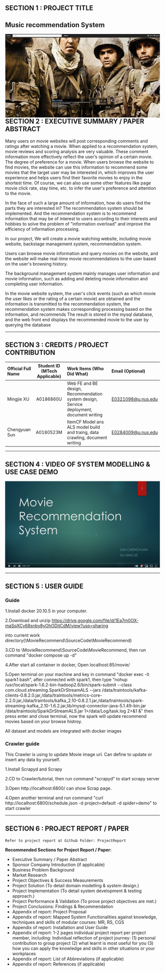## SECTION 1 : PROJECT TITLE
## Music recommendation System
<img src="Miscellaneous/homepage.png"
     style="float: left; margin-right: 0px;" />

---

## SECTION 2 : EXECUTIVE SUMMARY / PAPER ABSTRACT


Many users on movie websites will post corresponding comments and ratings after watching a movie. When applied to a recommendation system, movie reviews and scoring analysis are very valuable. These comment information more effectively reflect the user’s opinion of a certain movie. The degree of preference for a movie. When users browse the website to find movies, the website can use this information to recommend some movies that the target user may be interested in, which improves the user experience and helps users find their favorite movies to enjoy in the shortest time. Of course, we can also use some other features like page movie click rate, stay time, etc. to infer the user's preference and attention to the movie.

In the face of such a large amount of information, how do users find the parts they are interested in? The recommendation system should be implemented. And the recommendation system is to recommend information that may be of interest to users according to their interests and hobbies to solve the problem of "information overload" and improve the efficiency of information processing.

In our project, We will create a movie watching website, including movie website, backstage management system, recommendation system.

Users can browse movie information and query movies on the website, and the website will make real-time movie recommendations to the user based on the user's browsing history.

The background management system mainly manages user information and movie information, such as adding and deleting movie information and completing user information.

In the movie website system, the user's click events (such as which movie the user likes or the rating of a certain movie) are obtained and the information is transmitted to the recommendation system, the recommendation system makes corresponding processing based on the information, and recommends The result is stored in the mysql database, and the web front end displays the recommended movie to the user by querying the database

---

## SECTION 3 : CREDITS / PROJECT CONTRIBUTION

| Official Full Name  | Student ID (MTech Applicable)  | Work Items (Who Did What) | Email (Optional) |
| :------------ |:---------------:| :-----| :-----|
| Mingjie XU | A0186860U | Web FE and BE design, Recommendation system design, Service deployment, document writing| E0321098@u.nus.edu |
| Chengyuan Sun | A0180523M | ItemCF Model ans ALS model build and traing, data crawling, document writing| E0284009@u.nus.edu |

---

## SECTION 4 : VIDEO OF SYSTEM MODELLING & USE CASE DEMO

[![Movie Recommendation System](Miscellaneous/youtube.png)](https://www.youtube.com/watch?v=80SMn2rojig)

---

## SECTION 5 : USER GUIDE

### Guide

1.Install docker 20.10.5 in your computer.

2.Download and unzip https://drive.google.com/file/d/1Ea7m0OX-maSqXCy68snby8yOhODitCdM/view?usp=sharing

[dockerMovieRec.zip]: https://drive.google.com/file/d/1Ea7m0OX-maSqXCy68snby8yOhODitCdM/view?usp=sharing



 into current work directory(\MovieRecommend\SourceCode\MovieRecommend)

3.CD to \MovieRecommend\SourceCode\MovieRecommend, then run command "docker compose up -d"

4.After start all container in docker, Open localhost:85/movie/

5.Open terminal on your machine and key in command "docker exec -it spark1 bash", after connected with spark1, 
then type "nohup /usr/local/spark-1.6.2-bin-hadoop2.6/bin/spark-submit --class com.cloud.streaming.SparkDrStreamALS --jars /data/traintools/kafka-clients-0.8.2.0.jar,/data/traintools/metrics-core-2.2.0.jar,/data/traintools/kafka_2.10-0.8.2.1.jar,/data/traintools/spark-streaming-kafka_2.10-1.6.2.jar,lib/mysql-connector-java-5.1.49-bin.jar /data/traintools/SparkDrStreamALS.jar 1>/data/Log/task.log 2>&1 &"
then press enter and close terminal, now the spark will update recommend movies based on your browse histroy.

All dataset and models are integrated with docker images







### Crawler guide

This Crawler is using to update Movie image url. Can define to update or insert any data by yourself.

1.Install Scrapyd and Scrapy 

2.CD to Crawler/tutorial, then run command "scrapyd" to start scrapy server

3.Open http://localhost:6800/ can show Scrap page.

4.Open another terminal and run command "curl http://localhost:6800/schedule.json -d project=default -d spider=demo" to start crawler





---
## SECTION 6 : PROJECT REPORT / PAPER

`Refer to project report at Github Folder: ProjectReport`

**Recommended Sections for Project Report / Paper:**
- Executive Summary / Paper Abstract
- Sponsor Company Introduction (if applicable)
- Business Problem Background
- Market Research
- Project Objectives & Success Measurements
- Project Solution (To detail domain modelling & system design.)
- Project Implementation (To detail system development & testing approach.)
- Project Performance & Validation (To prove project objectives are met.)
- Project Conclusions: Findings & Recommendation
- Appendix of report: Project Proposal
- Appendix of report: Mapped System Functionalities against knowledge, techniques and skills of modular courses: MR, RS, CGS
- Appendix of report: Installation and User Guide
- Appendix of report: 1-2 pages individual project report per project member, including: Individual reflection of project journey: (1) personal contribution to group project (2) what learnt is most useful for you (3) how you can apply the knowledge and skills in other situations or your workplaces
- Appendix of report: List of Abbreviations (if applicable)
- Appendix of report: References (if applicable)

